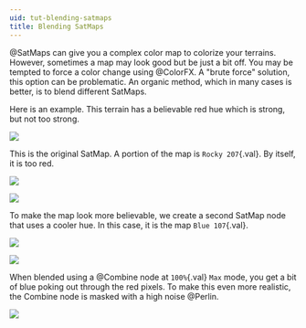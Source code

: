 ```yaml
---
uid: tut-blending-satmaps
title: Blending SatMaps
---
```


@SatMaps can give you a complex color map to colorize your terrains. However, sometimes a map may look good but be just a bit off. You may be tempted to force a color change using @ColorFX. A "brute force" solution, this option can be problematic. An organic method, which in many cases is better, is to blend different SatMaps.

Here is an example. This terrain has a believable red hue which is strong, but not too strong. 

![](/images/tut/cmix1.webp)

This is the original SatMap. A portion of the map is `Rocky 207`{.val}. By itself, it is too red.

![](/images/tut/cmix5.webp)

![](/images/tut/cmix2.webp)

To make the map look more believable, we create a second SatMap node that uses a cooler hue. In this case, it is the map `Blue 107`{.val}.

![](/images/tut/cmix6.webp)

![](/images/tut/cmix3.webp)

When blended using a @Combine node at `100%`{.val} `Max` mode, you get a bit of blue poking out through the red pixels. To make this even more realistic, the Combine node is masked with a high noise @Perlin.

![](/images/tut/cmix1.webp)



